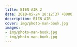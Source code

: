 ```yaml
---
title: BIEN AIR 2
date: 2018-05-24 10:12:37 +0000
description: BIEN AIR
cover: img/photo-man-book.jpg
images:
- img/photo-man-book.jpg
- img/photo-man-book.jpg
---
```


